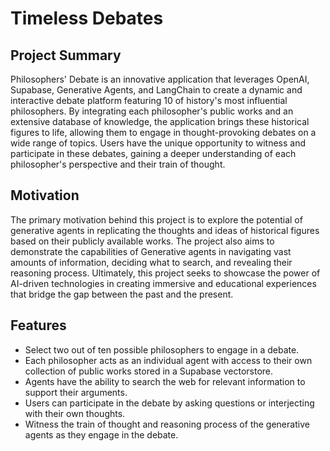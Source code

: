 # Timeless Debates

## Project Summary

Philosophers' Debate is an innovative application that leverages OpenAI, Supabase, Generative Agents, and LangChain to create a dynamic and interactive debate platform featuring 10 of history's most influential philosophers. By integrating each philosopher's public works and an extensive database of knowledge, the application brings these historical figures to life, allowing them to engage in thought-provoking debates on a wide range of topics. Users have the unique opportunity to witness and participate in these debates, gaining a deeper understanding of each philosopher's perspective and their train of thought.

## Motivation

The primary motivation behind this project is to explore the potential of generative agents in replicating the thoughts and ideas of historical figures based on their publicly available works. The project also aims to demonstrate the capabilities of Generative agents in navigating vast amounts of information, deciding what to search, and revealing their reasoning process. Ultimately, this project seeks to showcase the power of AI-driven technologies in creating immersive and educational experiences that bridge the gap between the past and the present.

## Features

- Select two out of ten possible philosophers to engage in a debate.
- Each philosopher acts as an individual agent with access to their own collection of public works stored in a Supabase vectorstore.
- Agents have the ability to search the web for relevant information to support their arguments.
- Users can participate in the debate by asking questions or interjecting with their own thoughts.
- Witness the train of thought and reasoning process of the generative agents as they engage in the debate.

